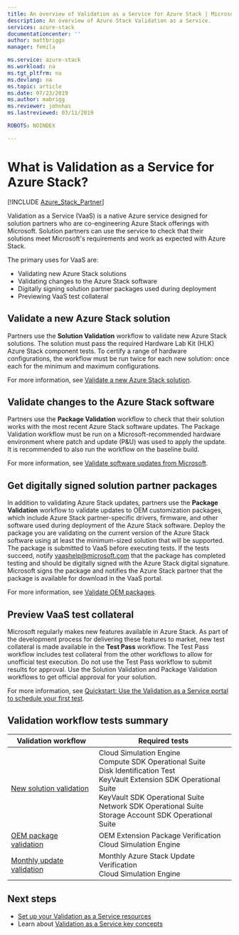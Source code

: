 ```yaml
---
title: An overview of Validation as a Service for Azure Stack | Microsoft Docs
description: An overview of Azure Stack Validation as a Service.
services: azure-stack
documentationcenter: ''
author: mattbriggs
manager: femila

ms.service: azure-stack
ms.workload: na
ms.tgt_pltfrm: na
ms.devlang: na
ms.topic: article
ms.date: 07/23/2019
ms.author: mabrigg
ms.reviewer: johnhas
ms.lastreviewed: 03/11/2019

ROBOTS: NOINDEX

---
```


# What is Validation as a Service for Azure Stack?

[!INCLUDE [Azure_Stack_Partner](./includes/azure-stack-partner-appliesto.md)]

Validation as a Service (VaaS) is a native Azure service designed for solution partners who are co-engineering Azure Stack offerings with Microsoft. Solution partners can use the service to check that their solutions meet Microsoft's requirements and work as expected with Azure Stack.

The primary uses for VaaS are:

- Validating new Azure Stack solutions
- Validating changes to the Azure Stack software
- Digitally signing solution partner packages used during deployment
- Previewing VaaS test collateral

## Validate a new Azure Stack solution

Partners use the **Solution Validation** workflow to validate new Azure Stack solutions. The solution must pass the required Hardware Lab Kit (HLK) Azure Stack component tests. To certify a range of hardware configurations, the workflow must be run twice for each new solution: once each for the minimum and maximum configurations.

For more information, see [Validate a new Azure Stack solution](azure-stack-vaas-validate-solution-new.md).

## Validate changes to the Azure Stack software

Partners use the **Package Validation** workflow to check that their solution works with the most recent Azure Stack software updates. The Package Validation workflow must be run on a Microsoft-recommended hardware environment where patch and update (P&U) was used to apply the update. It is recommended to also run the workflow on the baseline build.

For more information, see [Validate software updates from Microsoft](azure-stack-vaas-validate-microsoft-updates.md).

## Get digitally signed solution partner packages

In addition to validating Azure Stack updates, partners use the **Package Validation** workflow to validate updates to OEM customization packages, which include Azure Stack partner-specific drivers, firmware, and other software used during deployment of the Azure Stack software. Deploy the package you are validating on the current version of the Azure Stack software using at least the minimum-sized solution that will be supported. The package is submitted to VaaS before executing tests. If the tests succeed, notify [vaashelp@microsoft.com](mailto:vaashelp@microsoft.com) that the package has completed testing and should be digitally signed with the Azure Stack digital signature. Microsoft signs the package and notifies the Azure Stack partner that the package is available for download in the VaaS portal.

For more information, see [Validate OEM packages](azure-stack-vaas-validate-oem-package.md).

## Preview VaaS test collateral

Microsoft regularly makes new features available in Azure Stack. As part of the development process for delivering these features to market, new test collateral is made available in the **Test Pass** workflow. The Test Pass workflow includes test collateral from the other workflows to allow for unofficial test execution. Do not use the Test Pass workflow to submit results for approval. Use the Solution Validation and Package Validation workflows to get official approval for your solution.

For more information, see [Quickstart: Use the Validation as a Service portal to schedule your first test](azure-stack-vaas-schedule-test-pass.md).

## Validation workflow tests summary

| Validation workflow | Required tests |
|----|------------|
| [New solution validation](azure-stack-vaas-validate-solution-new.md) | Cloud Simulation Engine<br>Compute SDK Operational Suite<br>Disk Identification Test<br>KeyVault Extension SDK Operational Suite<br>KeyVault SDK Operational Suite<br>Network SDK Operational Suite<br>Storage Account SDK Operational Suite<br> |
| [OEM package validation](azure-stack-vaas-validate-oem-package.md) | OEM Extension Package Verification<br>Cloud Simulation Engine |
| [Monthly update validation](azure-stack-vaas-validate-microsoft-updates.md) | Monthly Azure Stack Update Verification<br>Cloud Simulation Engine<br> |

## Next steps

- [Set up your Validation as a Service resources](azure-stack-vaas-set-up-resources.md)
- Learn about [Validation as a Service key concepts](azure-stack-vaas-key-concepts.md)
